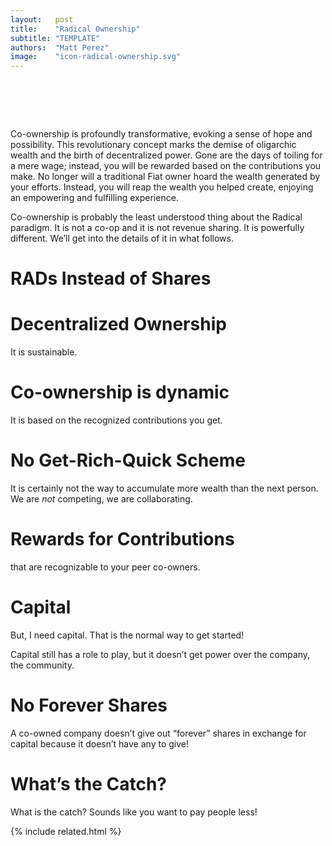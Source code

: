 ```yaml
---
layout:   post
title:    "Radical Ownership"
subtitle: "TEMPLATE"
authors:  "Matt Perez"
image:    "icon-radical-ownership.svg"
---
```


<div style='display:none;'>
 <p></p>
</div>

<h1>&nbsp;</h1>
 <p>Co-ownership is profoundly transformative, evoking a sense of hope and possibility. This revolutionary concept marks the demise of oligarchic wealth and the birth of decentralized power. Gone are the days of toiling for a mere wage; instead, you will be rewarded based on the contributions you make. No longer will a traditional <span class='_paradigm'>Fiat</span> owner hoard the wealth generated by your efforts. Instead, you will reap the wealth you helped create, enjoying an empowering and fulfilling experience.</p>
 <p>Co-ownership is probably the least understood thing about the <span class='_paradigm'>Radical</span> paradigm. It is not a co-op and it is not revenue sharing. It is powerfully different. We&rsquo;ll get into the details of it in what follows.</p>

<h1>RADs Instead of Shares</h1>
 <p></p>
 <p></p>

<h1>Decentralized Ownership</h1>
 <p>It is sustainable.</p>
 <p></p>

<h1>Co-ownership is dynamic</h1>
 <p>It is based on the recognized contributions you get.</p>
 <p></p>

<h1>No Get-Rich-Quick Scheme</h1>
 <p>It is certainly not the way to accumulate more wealth than the next person. We are <em>not</em> competing, we are collaborating.</p>
 <p></p>

<h1>Rewards for Contributions</h1>
 <p>that are recognizable to your peer co-owners.</p>
 <p></p>

<h1>Capital</h1>
 <p><span class='_quotespan'>But, I need capital. That is the normal way to get started!</span></p>
 <p>Capital still has a role to play, but it doesn&rsquo;t get power over the company, the community.</p>
 <p></p>

<h1>No Forever Shares</h1>
 <p>A co-owned company doesn&rsquo;t give out &ldquo;forever&rdquo; shares in exchange for capital because it doesn&rsquo;t have any to give!</p>
 <p></p>

<h1>What&rsquo;s the Catch?</h1>
 <p>What is the catch? Sounds like you want to pay people less!</p>
 <p></p>

{% include related.html %}